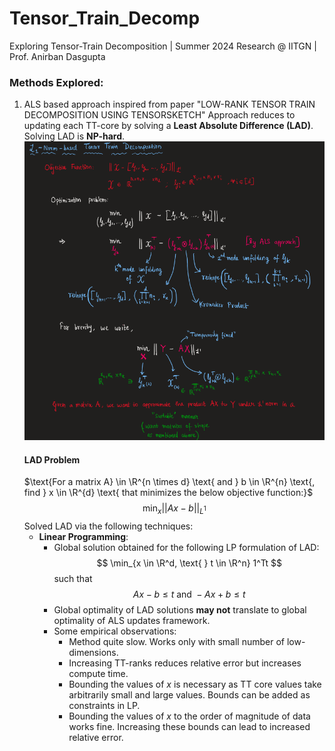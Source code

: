 # Tensor_Train_Decomp
Exploring Tensor-Train Decomposition | Summer 2024 Research @ IITGN | Prof. Anirban Dasgupta<br>

### Methods Explored:
1) ALS based approach inspired from paper "LOW-RANK TENSOR TRAIN DECOMPOSITION USING TENSORSKETCH"
   Approach reduces to updating each TT-core by solving a **Least Absolute Difference (LAD)**. Solving LAD is **NP-hard**.<br>
   ![Image](L1_Norm_TTD_ALS-based.png)<br>
   #### LAD Problem
   $\text{For a matrix A} \in \R^{n \times d} \text{ and } b \in \R^{n} \text{, find } x \in \R^{d} \text{ that minimizes the below objective function:}$
   $$ \min_{x} ||Ax-b||_{L^1}$$
   Solved LAD via the following techniques:
   - **Linear Programming**:
     - Global solution obtained for the following LP formulation of LAD:
        $$ \min_{x \in \R^d, \text{ } t \in \R^n} 1^Tt $$
        such that
        $$ Ax-b \le t \text{ and } -Ax + b \le t $$
      - Global optimality of LAD solutions **may not** translate to global optimality of ALS updates framework.
      - Some empirical observations:
        - Method quite slow. Works only with small number of low-dimensions.
        - Increasing TT-ranks reduces relative error but increases compute time.
        - Bounding the values of $x$ is necessary as TT core values take arbitrarily small and large values. Bounds can be added as constraints in LP.
        - Bounding the values of $x$ to the order of magnitude of data works fine. Increasing these bounds can lead to increased relative error.

